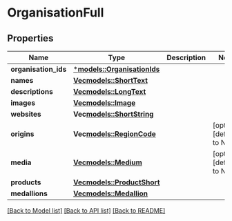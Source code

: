 # OrganisationFull

## Properties
Name | Type | Description | Notes
------------ | ------------- | ------------- | -------------
**organisation_ids** | [***models::OrganisationIds**](organisationIds.md) |  | 
**names** | [**Vec<models::ShortText>**](shortText.md) |  | 
**descriptions** | [**Vec<models::LongText>**](longText.md) |  | 
**images** | [**Vec<models::Image>**](image.md) |  | 
**websites** | **Vec<models::ShortString>** |  | 
**origins** | **Vec<models::RegionCode>** |  | [optional] [default to None]
**media** | [**Vec<models::Medium>**](medium.md) |  | [optional] [default to None]
**products** | [**Vec<models::ProductShort>**](productShort.md) |  | 
**medallions** | [**Vec<models::Medallion>**](medallion.md) |  | 

[[Back to Model list]](../README.md#documentation-for-models) [[Back to API list]](../README.md#documentation-for-api-endpoints) [[Back to README]](../README.md)


